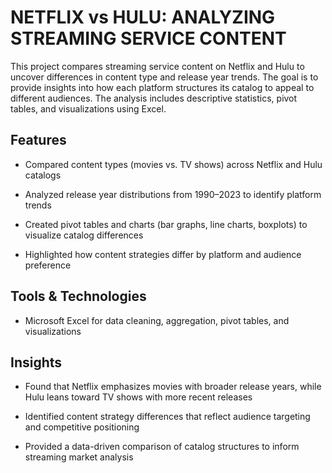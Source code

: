 # NETFLIX vs HULU: ANALYZING STREAMING SERVICE CONTENT
<p>
This project compares streaming service content on Netflix and Hulu to uncover differences in content type and release year trends. The goal is to provide insights into how each platform structures its catalog to appeal to different audiences. The analysis includes descriptive statistics, pivot tables, and visualizations using Excel.
<p>

## Features
- Compared content types (movies vs. TV shows) across Netflix and Hulu catalogs

- Analyzed release year distributions from 1990–2023 to identify platform trends

- Created pivot tables and charts (bar graphs, line charts, boxplots) to visualize catalog differences

- Highlighted how content strategies differ by platform and audience preference


## Tools & Technologies
- Microsoft Excel for data cleaning, aggregation, pivot tables, and visualizations


## Insights
- Found that Netflix emphasizes movies with broader release years, while Hulu leans toward TV shows with more recent releases

- Identified content strategy differences that reflect audience targeting and competitive positioning

- Provided a data-driven comparison of catalog structures to inform streaming market analysis
